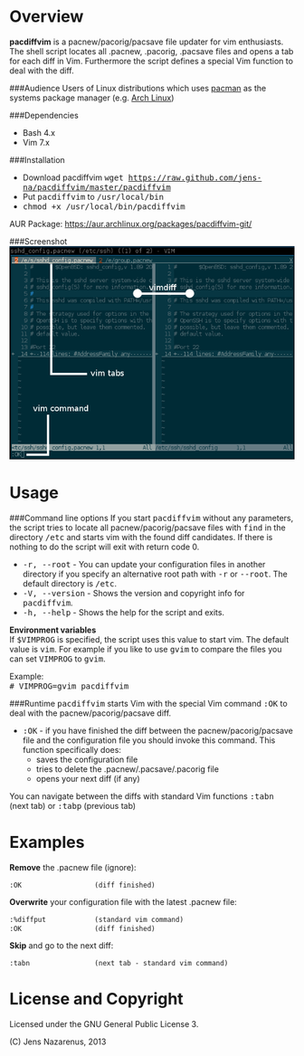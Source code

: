 Overview
==========
**pacdiffvim** is a pacnew/pacorig/pacsave file updater for vim enthusiasts. The shell script locates all 
.pacnew, .pacorig, .pacsave files and opens a tab for each diff in Vim. Furthermore the script defines a special
Vim function to deal with the diff.

###Audience
Users of Linux distributions which uses [pacman](https://wiki.archlinux.org/index.php/Pacman) as the systems package manager (e.g. [Arch Linux](https://www.archlinux.org/))

###Dependencies
- Bash 4.x
- Vim 7.x

###Installation
- Download pacdiffvim <tt>wget https://raw.github.com/jens-na/pacdiffvim/master/pacdiffvim</tt>
- Put <tt>pacdiffvim</tt> to <tt>/usr/local/bin</tt>
- <tt>chmod +x /usr/local/bin/pacdiffvim</tt>

AUR Package: https://aur.archlinux.org/packages/pacdiffvim-git/

###Screenshot
![vim-example](images/example-vim.png)

Usage
==========
###Command line options
If you start <tt>pacdiffvim</tt> without any parameters, the script tries to locate all pacnew/pacorig/pacsave files with <tt>find</tt>
in the directory <tt>/etc</tt> and starts vim with the found diff candidates. If there is nothing to do the script
will exit with return code 0.

* <tt>-r, --root</tt>    - You can update your configuration files in another directory if you specify an alternative root 
                           path with <tt>-r</tt> or <tt>--root</tt>. The default directory is <tt>/etc</tt>.
* <tt>-V, --version</tt> - Shows the version and copyright info for <tt>pacdiffvim</tt>.
* <tt>-h, --help</tt>    - Shows the help for the script and exits.

**Environment variables**<br/>
If <tt>$VIMPROG</tt> is specified, the script uses this value to start vim. The default value is 
<tt>vim</tt>. For example if you like to use <tt>gvim</tt> to compare the files you can set <tt>VIMPROG</tt>
to <tt>gvim</tt>. 

Example:<br/>
<tt># VIMPROG=gvim pacdiffvim</tt>

###Runtime
<tt>pacdiffvim</tt> starts Vim with the special Vim command <tt>:OK</tt> to deal with the pacnew/pacorig/pacsave diff.

* <tt>:OK</tt> - if you have finished the diff between the pacnew/pacorig/pacsave file and the configuration file
  you should invoke this command. This function specifically does:
  * saves the configuration file
  * tries to delete the .pacnew/.pacsave/.pacorig file
  * opens your next diff (if any)

You can navigate between the diffs with standard Vim functions <tt>:tabn</tt> (next tab) 
or <tt>:tabp</tt> (previous tab)

Examples
=======

**Remove** the .pacnew file (ignore):

    :OK                  (diff finished)

**Overwrite** your configuration file with the latest .pacnew file:

    :%diffput            (standard vim command)
    :OK                  (diff finished)
    
**Skip** and go to the next diff:

    :tabn                (next tab - standard vim command)

License and Copyright
=======
Licensed under the GNU General Public License 3.

(C) Jens Nazarenus, 2013

